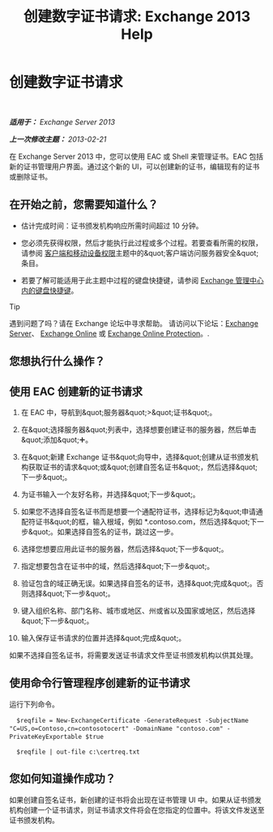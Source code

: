 ﻿---
title: '创建数字证书请求: Exchange 2013 Help'
TOCTitle: 创建数字证书请求
ms:assetid: efb00de7-070b-46bf-a2fc-00d07ae085c1
ms:mtpsurl: https://technet.microsoft.com/zh-cn/library/Bb125165(v=EXCHG.150)
ms:contentKeyID: 52061563
ms.date: 05/21/2018
mtps_version: v=EXCHG.150
ms.translationtype: MT
---

# 创建数字证书请求

 

_**适用于：** Exchange Server 2013_

_**上一次修改主题：** 2013-02-21_

在 Exchange Server 2013 中，您可以使用 EAC 或 Shell 来管理证书。EAC 包括新的证书管理用户界面。通过这个新的 UI，可以创建新的证书，编辑现有的证书或删除证书。

## 在开始之前，您需要知道什么？

  - 估计完成时间：证书颁发机构响应所需时间超过 10 分钟。

  - 您必须先获得权限，然后才能执行此过程或多个过程。若要查看所需的权限，请参阅 [客户端和移动设备权限](clients-and-mobile-devices-permissions-exchange-2013-help.md)主题中的\&quot;客户端访问服务器安全\&quot;条目。

  - 若要了解可能适用于此主题中过程的键盘快捷键，请参阅 [Exchange 管理中心内的键盘快捷键](keyboard-shortcuts-in-the-exchange-admin-center-exchange-online-protection-help.md)。

> [!TIP]  
> 遇到问题了吗？请在 Exchange 论坛中寻求帮助。 请访问以下论坛：<a href="https://go.microsoft.com/fwlink/p/?linkid=60612">Exchange Server</a>、 <a href="https://go.microsoft.com/fwlink/p/?linkid=267542">Exchange Online</a> 或 <a href="https://go.microsoft.com/fwlink/p/?linkid=285351">Exchange Online Protection</a>。.


## 您想执行什么操作？

## 使用 EAC 创建新的证书请求

1.  在 EAC 中，导航到\&quot;服务器\&quot;\>\&quot;证书\&quot;。

2.  在\&quot;选择服务器\&quot;列表中，选择想要创建证书的服务器，然后单击\&quot;添加\&quot;![添加图标](images/JJ218640.c1e75329-d6d7-4073-a27d-498590bbb558(EXCHG.150).gif "添加图标")。

3.  在\&quot;新建 Exchange 证书\&quot;向导中，选择\&quot;创建从证书颁发机构获取证书的请求\&quot;或\&quot;创建自签名证书\&quot;，然后选择\&quot;下一步\&quot;。

4.  为证书输入一个友好名称，并选择\&quot;下一步\&quot;。

5.  如果您不选择自签名证书而是想要一个通配符证书，选择标记为\&quot;申请通配符证书\&quot;的框，输入根域，例如 \*.contoso.com，然后选择\&quot;下一步\&quot;。如果选择自签名的证书，跳过这一步。

6.  选择您想要应用此证书的服务器，然后选择\&quot;下一步\&quot;。

7.  指定想要包含在证书中的域，然后选择\&quot;下一步\&quot;。

8.  验证包含的域正确无误。如果选择自签名的证书，选择\&quot;完成\&quot;。否则选择\&quot;下一步\&quot;。

9.  键入组织名称、部门名称、城市或地区、州或省以及国家或地区，然后选择\&quot;下一步\&quot;。

10. 输入保存证书请求的位置并选择\&quot;完成\&quot;。

如果不选择自签名证书，将需要发送证书请求文件至证书颁发机构以供其处理。

## 使用命令行管理程序创建新的证书请求

运行下列命令。
  ```
    $reqfile = New-ExchangeCertificate -GenerateRequest -SubjectName "C=US,o=Contoso,cn=contosotocert" -DomainName "contoso.com" -PrivateKeyExportable $true
  ```
  ```
    $reqfile | out-file c:\certreq.txt
  ```
  
## 您如何知道操作成功？

如果创建自签名证书，新创建的证书将会出现在证书管理 UI 中。如果从证书颁发机构创建一个证书请求，则证书请求文件将会在您指定的位置中。将该文件发送至证书颁发机构。

